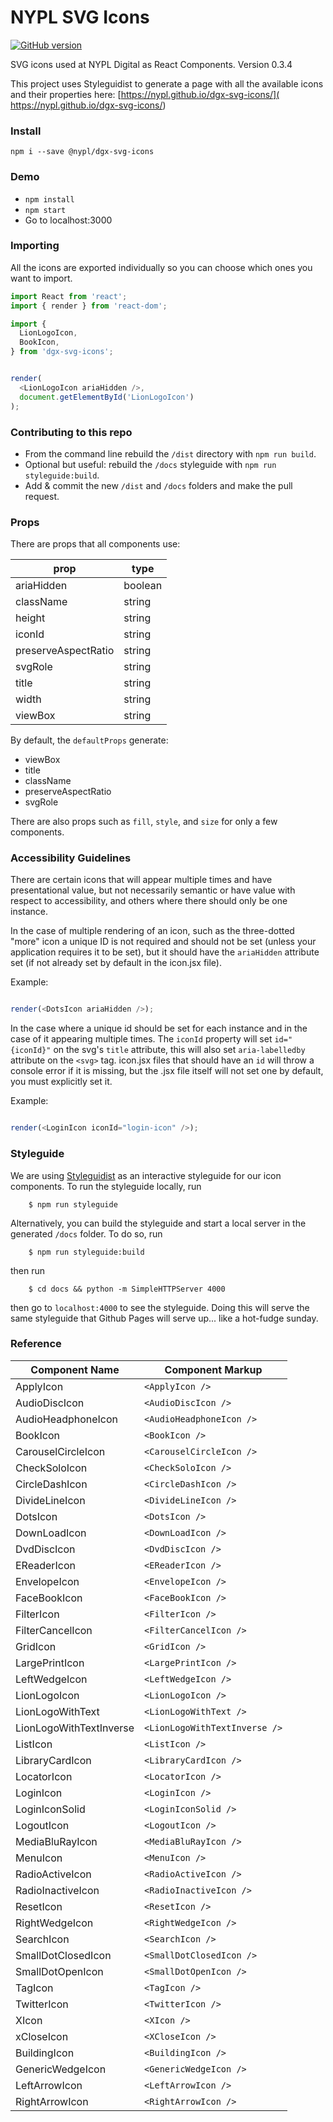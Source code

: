 # NYPL SVG Icons

[![GitHub version](https://badge.fury.io/gh/nypl%2Fdgx-svg-icons.svg)](https://badge.fury.io/gh/nypl%2Fdgx-svg-icons)

SVG icons used at NYPL Digital as React Components.
Version 0.3.4

This project uses Styleguidist to generate a page with all the available icons and their properties here: [https://nypl.github.io/dgx-svg-icons/]( https://nypl.github.io/dgx-svg-icons/)

### Install

`npm i --save @nypl/dgx-svg-icons`

### Demo

* `npm install`
* `npm start`
* Go to localhost:3000

### Importing

All the icons are exported individually so you can choose which ones you want to import.

```javascript
import React from 'react';
import { render } from 'react-dom';

import {
  LionLogoIcon,
  BookIcon,
} from 'dgx-svg-icons';


render(
  <LionLogoIcon ariaHidden />,
  document.getElementById('LionLogoIcon')
);

```

### Contributing to this repo
* From the command line rebuild the `/dist` directory with `npm run build`.
* Optional but useful: rebuild the `/docs` styleguide with `npm run styleguide:build`.
* Add & commit the new `/dist` and `/docs` folders and make the pull request.

### Props

There are props that all components use:

prop | type
--- | ---
ariaHidden | boolean
className | string
height | string
iconId | string
preserveAspectRatio | string
svgRole | string
title | string
width | string
viewBox | string

By default, the `defaultProps` generate:

* viewBox
* title
* className
* preserveAspectRatio
* svgRole

There are also props such as `fill`, `style`, and `size` for only a few components.

### Accessibility Guidelines
There are certain icons that will appear multiple times and have presentational value, but not necessarily semantic or have value with respect to accessibility, and others where there should only be one instance.

In the case of multiple rendering of an icon, such as the three-dotted "more" icon a unique ID is not required and should not be set (unless your application requires it to be set), but it should have the `ariaHidden` attribute set (if not already set by default in the icon.jsx file).

Example:
```javascript

render(<DotsIcon ariaHidden />);

```

In the case where a unique id should be set for each instance and in the case of it appearing multiple times. The `iconId` property will set `id="{iconId}"` on the svg's `title` attribute, this will also set `aria-labelledby` attribute on the `<svg>` tag. icon.jsx files that should have an `id` will throw a console error if it is missing, but the .jsx file itself will not set one by default, you must explicitly set it.

Example:
```javascript

render(<LoginIcon iconId="login-icon" />);

```

### Styleguide

We are using [Styleguidist](https://react-styleguidist.js.org/) as an interactive styleguide for our icon components. To run the styleguide locally, run

```
    $ npm run styleguide
```

Alternatively, you can build the styleguide and start a local server in the generated `/docs` folder. To do so, run

```
    $ npm run styleguide:build
```

then run

```
    $ cd docs && python -m SimpleHTTPServer 4000
```

then go to `localhost:4000` to see the styleguide. Doing this will serve the same styleguide that Github Pages will serve up... like a hot-fudge sunday.

### Reference

Component Name  | Component Markup  
--- | ---
ApplyIcon | `<ApplyIcon />`
AudioDiscIcon | `<AudioDiscIcon />`
AudioHeadphoneIcon | `<AudioHeadphoneIcon />`
BookIcon | `<BookIcon />`
CarouselCircleIcon | `<CarouselCircleIcon />`
CheckSoloIcon | `<CheckSoloIcon />`
CircleDashIcon | `<CircleDashIcon />`
DivideLineIcon | `<DivideLineIcon />`
DotsIcon | `<DotsIcon />`
DownLoadIcon | `<DownLoadIcon />`
DvdDiscIcon | `<DvdDiscIcon />`
EReaderIcon | `<EReaderIcon />`
EnvelopeIcon | `<EnvelopeIcon />`
FaceBookIcon | `<FaceBookIcon />`
FilterIcon | `<FilterIcon />`
FilterCancelIcon | `<FilterCancelIcon />`
GridIcon | `<GridIcon />`
LargePrintIcon | `<LargePrintIcon />`
LeftWedgeIcon | `<LeftWedgeIcon />`
LionLogoIcon | `<LionLogoIcon />`
LionLogoWithText | `<LionLogoWithText />`
LionLogoWithTextInverse | `<LionLogoWithTextInverse />`
ListIcon | `<ListIcon />`
LibraryCardIcon | `<LibraryCardIcon />`
LocatorIcon | `<LocatorIcon />`
LoginIcon | `<LoginIcon />`
LoginIconSolid | `<LoginIconSolid />`
LogoutIcon | `<LogoutIcon />`
MediaBluRayIcon | `<MediaBluRayIcon />`
MenuIcon | `<MenuIcon />`
RadioActiveIcon | `<RadioActiveIcon />`
RadioInactiveIcon | `<RadioInactiveIcon />`
ResetIcon | `<ResetIcon />`
RightWedgeIcon | `<RightWedgeIcon />`
SearchIcon | `<SearchIcon />`
SmallDotClosedIcon | `<SmallDotClosedIcon />`
SmallDotOpenIcon | `<SmallDotOpenIcon />`
TagIcon | `<TagIcon />`
TwitterIcon | `<TwitterIcon />`
XIcon | `<XIcon />`
xCloseIcon | `<XCloseIcon />`
BuildingIcon | `<BuildingIcon />`
GenericWedgeIcon | `<GenericWedgeIcon />`
LeftArrowIcon | `<LeftArrowIcon />`
RightArrowIcon | `<RightArrowIcon />`
